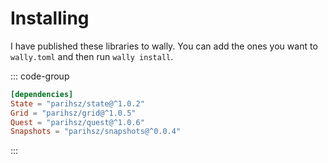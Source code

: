 # Installing

I have published these libraries to wally. You can add the ones you want to `wally.toml` and then run `wally install`.

::: code-group

```toml [wally.toml]
[dependencies]
State = "parihsz/state@^1.0.2"
Grid = "parihsz/grid@^1.0.5"
Quest = "parihsz/quest@^1.0.6"
Snapshots = "parihsz/snapshots@^0.0.4"
```

:::